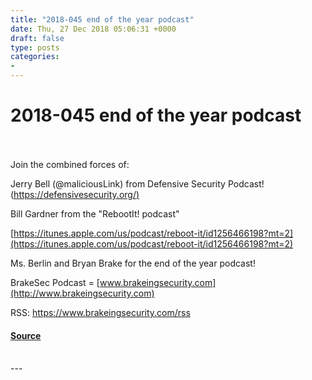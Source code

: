 ```yaml
---
title: "2018-045 end of the year podcast"
date: Thu, 27 Dec 2018 05:06:31 +0000
draft: false
type: posts
categories: 
- 
---
```

# 2018-045 end of the year podcast

<br/>

<br/>
Join the combined forces of:

Jerry Bell (@maliciousLink) from Defensive Security Podcast! ([https://defensivesecurity.org/)](https://defensivesecurity.org/\))

Bill Gardner from the "RebootIt! podcast"

[https://itunes.apple.com/us/podcast/reboot-it/id1256466198?mt=2](https://itunes.apple.com/us/podcast/reboot-it/id1256466198?mt=2)

Ms. Berlin and Bryan Brake for the end of the year podcast!

BrakeSec Podcast = [www.brakeingsecurity.com](http://www.brakeingsecurity.com)

RSS: https://www.brakeingsecurity.com/rss

#### [Source](http://brakeingsecurity.com/2018-045-end-of-the-year-podcast)

<br/>
---
